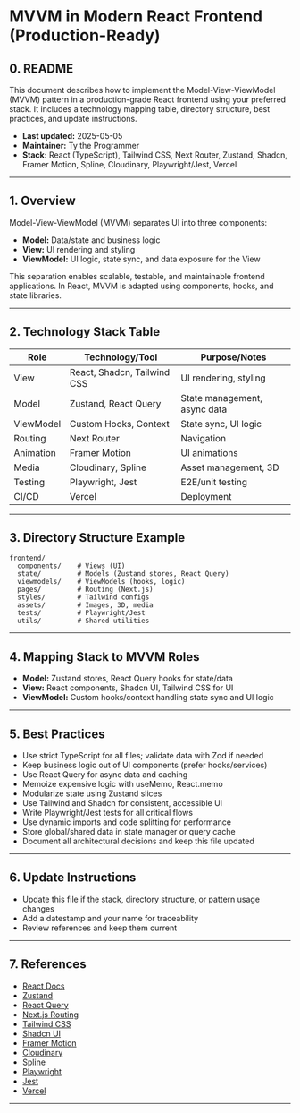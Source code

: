 # MVVM in Modern React Frontend (Production-Ready)

## 0. README

This document describes how to implement the Model-View-ViewModel (MVVM) pattern in a production-grade React frontend using your preferred stack. It includes a technology mapping table, directory structure, best practices, and update instructions.

- **Last updated:** 2025-05-05
- **Maintainer:** Ty the Programmer
- **Stack:** React (TypeScript), Tailwind CSS, Next Router, Zustand, Shadcn, Framer Motion, Spline, Cloudinary, Playwright/Jest, Vercel

---

## 1. Overview

Model-View-ViewModel (MVVM) separates UI into three components:

- **Model:** Data/state and business logic
- **View:** UI rendering and styling
- **ViewModel:** UI logic, state sync, and data exposure for the View

This separation enables scalable, testable, and maintainable frontend applications. In React, MVVM is adapted using components, hooks, and state libraries.

---

## 2. Technology Stack Table

| Role      | Technology/Tool             | Purpose/Notes                |
| --------- | --------------------------- | ---------------------------- |
| View      | React, Shadcn, Tailwind CSS | UI rendering, styling        |
| Model     | Zustand, React Query        | State management, async data |
| ViewModel | Custom Hooks, Context       | State sync, UI logic         |
| Routing   | Next Router                 | Navigation                   |
| Animation | Framer Motion               | UI animations                |
| Media     | Cloudinary, Spline          | Asset management, 3D         |
| Testing   | Playwright, Jest            | E2E/unit testing             |
| CI/CD     | Vercel                      | Deployment                   |

---

## 3. Directory Structure Example

```text
frontend/
  components/    # Views (UI)
  state/         # Models (Zustand stores, React Query)
  viewmodels/    # ViewModels (hooks, logic)
  pages/         # Routing (Next.js)
  styles/        # Tailwind configs
  assets/        # Images, 3D, media
  tests/         # Playwright/Jest
  utils/         # Shared utilities
```

---

## 4. Mapping Stack to MVVM Roles

- **Model:** Zustand stores, React Query hooks for state/data
- **View:** React components, Shadcn UI, Tailwind CSS for UI
- **ViewModel:** Custom hooks/context handling state sync and UI logic

---

## 5. Best Practices

- Use strict TypeScript for all files; validate data with Zod if needed
- Keep business logic out of UI components (prefer hooks/services)
- Use React Query for async data and caching
- Memoize expensive logic with useMemo, React.memo
- Modularize state using Zustand slices
- Use Tailwind and Shadcn for consistent, accessible UI
- Write Playwright/Jest tests for all critical flows
- Use dynamic imports and code splitting for performance
- Store global/shared data in state manager or query cache
- Document all architectural decisions and keep this file updated

---

## 6. Update Instructions

- Update this file if the stack, directory structure, or pattern usage changes
- Add a datestamp and your name for traceability
- Review references and keep them current

---

## 7. References

- [React Docs](https://react.dev/)
- [Zustand](https://docs.pmnd.rs/zustand/getting-started/introduction)
- [React Query](https://tanstack.com/query/v4/)
- [Next.js Routing](https://nextjs.org/docs/routing/introduction)
- [Tailwind CSS](https://tailwindcss.com/)
- [Shadcn UI](https://ui.shadcn.com/)
- [Framer Motion](https://www.framer.com/motion/)
- [Cloudinary](https://cloudinary.com/)
- [Spline](https://spline.design/)
- [Playwright](https://playwright.dev/)
- [Jest](https://jestjs.io/)
- [Vercel](https://vercel.com/)

---

<!-- ! All technologies/tools explicitly mapped. todo: Update if stack changes. ! This doc is production-ready as of 2025-05-05. Maintainer: Ty the Programmer -->
